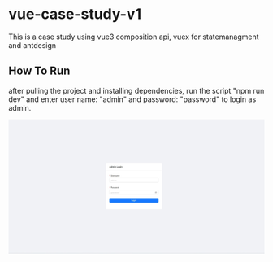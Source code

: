 # vue-case-study-v1

This is a case study using vue3 composition api, vuex for statemanagment and antdesign

## How To Run

after pulling the project and installing dependencies, run the script "npm run dev" and enter user name: "admin" and password: "password" to login as admin.

![Alt text](public/demo1.jpeg)
